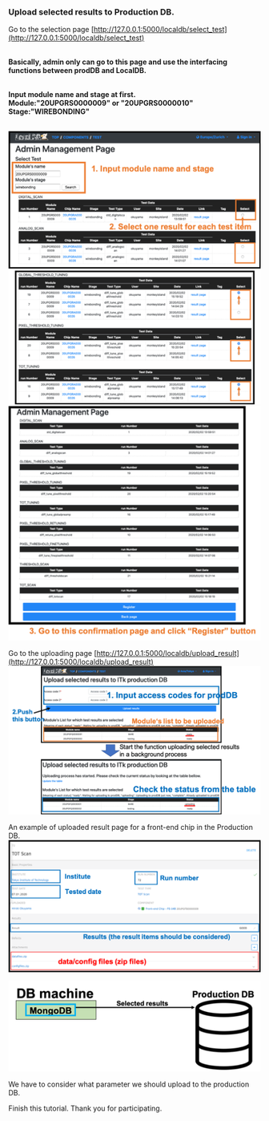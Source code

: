 ### Upload selected results to Production DB.

Go to the selection page [http://127.0.0.1:5000/localdb/select_test](http://127.0.0.1:5000/localdb/select_test)<br><br>

**Basically, admin only can go to this page and use the interfacing functions between prodDB and LocalDB.**<br><br>



**Input module name and stage at first.**<br>
**Module:"20UPGRS0000009" or "20UPGRS0000010"**<br>
**Stage:"WIREBONDING"**<br><br>

![result_selection_for_itkpd.png](images/result_selection_for_itkpd.png)
![result_selection_for_itkpd_2.png](images/result_selection_for_itkpd_2.png)
![result_selection_for_itkpd_3.png](images/result_selection_for_itkpd_3.png)

Go to the uploading page [http://127.0.0.1:5000/localdb/upload_result](http://127.0.0.1:5000/localdb/upload_result)
![upload_result_to_itkpd.png](images/upload_result_to_itkpd.png)

An example of uploaded result page for a front-end chip in the Production DB.
![prodDB viewer](images/prodDB_viewer.png)


![demo_upload_result](images/demo_upload_result.png)

We have to consider what parameter we should upload to the production DB.

Finish this tutorial. Thank you for participating.
